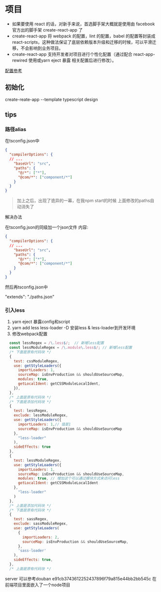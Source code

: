 # 项目

- 如果要使用 react 的话，对新手来说，首选脚手架大概就是使用由 facebook  官方出的脚手架 create-react-app 了
- create-react-app 将 webpack 的配置，lint 的配置，babel 的配置等封装成 react-scripts，这种做法保证了底层依赖版本升级和迁移的时候，可以平滑迁移，不会影响到业务项目。
- create-react-app 支持开发者对项目进行个性化配置（通过配合 react-app-rewired 使用或yarn eject 暴露 相关配置后进行修改）。


<a href="https://juejin.im/post/5d5e25b5f265da03970bbf82">配置参考</a>

## 初始化

create-reate-app --template typescript design

## tips
### 路径alias
在tsconfig.json中
```json
{
  "compilerOptions": {
  // ...
    "baseUrl": "src",
    "paths": {
      "@/*": ["*"],
      "@com/*": ["component/*"]
    }
  }
}
```

> 加上之后，出现了诡异的一幕，在我npm start的时候 上面修改的paths自动消失了

解决办法

在tsconfig.json的同级加一个json文件  内容:
```json
{
  "compilerOptions": {
  // ...
    "baseUrl": "src",
    "paths": {
      "@/*": ["*"],
      "@com/*": ["component/*"]
    }
  }
}
```
然后再tsconfig.json中

"extends": "./paths.json"

### 引入less

1. yarn eject 暴露config和script
2. yarn add less less-loader -D 安装less & less-loader到开发环境
3. 修改webpack配置
```js
  const lessRegex = /\.less$/;  // 新增less配置
  const lessModuleRegex = /\.module\.less$/; // 新增less配置
  /* 下面是原有代码块 */
  {
    test: cssModuleRegex,
    use: getStyleLoaders({
      importLoaders: 1,
      sourceMap: isEnvProduction && shouldUseSourceMap,
      modules: true,
      getLocalIdent: getCSSModuleLocalIdent,
    }),
  },
  /* 上面是原有代码块 */
  /* 下面是添加代码块 */
  {
    test: lessRegex,
    exclude: lessModuleRegex,
    use: getStyleLoaders({
      importLoaders: 1,// 值是1
      sourceMap: isEnvProduction && shouldUseSourceMap
    },
      "less-loader"
    ),
    sideEffects: true
  },
  {
    test: lessModuleRegex,
    use: getStyleLoaders({
      importLoaders: 1,
      sourceMap: isEnvProduction && shouldUseSourceMap,
      modules: true, // 增加这个可以通过模块方式来访问less
      getLocalIdent: getCSSModuleLocalIdent
    },
      "less-loader"
    )
  },
  /* 上面是添加代码块 */
  /* 下面是原有代码块 */
  {
    test: sassRegex,
    exclude: sassModuleRegex,
    use: getStyleLoaders(
      {
        importLoaders: 2,
        sourceMap: isEnvProduction && shouldUseSourceMap,
      },
      'sass-loader'
    ),
    sideEffects: true,
  },
  /* 上面是原有代码块 */

```


server 可以参考douban  e91cb3743612252437896f79a815e44bb2bb545c
在前端项目里面嵌入了一个node项目

